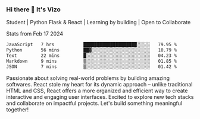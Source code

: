### Hi there 👋 It's Vizo

Student | Python Flask & React | Learning by building | Open to Collaborate

Stats from Feb 17 2024
<!--START_SECTION:waka-->

```txt
JavaScript   7 hrs           ████████████████████░░░░░   79.95 %
Python       56 mins         ██▓░░░░░░░░░░░░░░░░░░░░░░   10.79 %
Text         22 mins         █░░░░░░░░░░░░░░░░░░░░░░░░   04.23 %
Markdown     9 mins          ▒░░░░░░░░░░░░░░░░░░░░░░░░   01.85 %
JSON         7 mins          ▒░░░░░░░░░░░░░░░░░░░░░░░░   01.42 %
```

<!--END_SECTION:waka-->


Passionate about solving real-world problems by building amazing softwares. React stole my heart for its dynamic approach – unlike traditional HTML and CSS, React offers a more organized and efficient way to create interactive and engaging user interfaces. Excited to explore new tech stacks and collaborate on impactful projects. Let's build something meaningful together!
